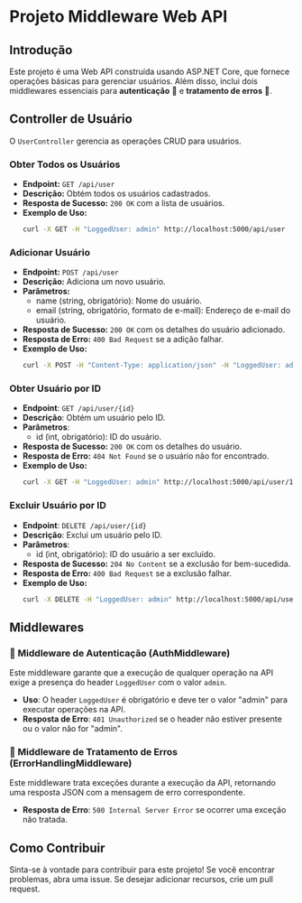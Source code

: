 # Projeto Middleware Web API 

## Introdução

Este projeto é uma Web API construída usando ASP.NET Core, que fornece operações básicas para gerenciar usuários. 
Além disso, inclui dois middlewares essenciais para **autenticação** 🔐 e **tratamento de erros** 🐛.

## Controller de Usuário

O `UserController` gerencia as operações CRUD para usuários.

### Obter Todos os Usuários

- **Endpoint:** `GET /api/user`
- **Descrição:** Obtém todos os usuários cadastrados.
- **Resposta de Sucesso:** `200 OK` com a lista de usuários.
- **Exemplo de Uso:**
  ```bash
  curl -X GET -H "LoggedUser: admin" http://localhost:5000/api/user

### Adicionar Usuário

- **Endpoint:** `POST /api/user`
- **Descrição:** Adiciona um novo usuário.
- **Parâmetros:**
  - name (string, obrigatório): Nome do usuário.
  - email (string, obrigatório, formato de e-mail): Endereço de e-mail do usuário.
- **Resposta de Sucesso:** `200 OK` com os detalhes do usuário adicionado.
- **Resposta de Erro:** `400 Bad Request` se a adição falhar.
- **Exemplo de Uso:**
  ```bash
  curl -X POST -H "Content-Type: application/json" -H "LoggedUser: admin" -d '{"name": "John Doe", "email": "john.doe@example.com"}' http://localhost:5000/api/user

### Obter Usuário por ID
- **Endpoint**: `GET /api/user/{id}`
- **Descrição**: Obtém um usuário pelo ID.
- **Parâmetros**:
  - id (int, obrigatório): ID do usuário.
- **Resposta de Sucesso:** `200 OK` com os detalhes do usuário.
- **Resposta de Erro:** `404 Not Found` se o usuário não for encontrado.
- **Exemplo de Uso:**
  ```bash
  curl -X GET -H "LoggedUser: admin" http://localhost:5000/api/user/1

### Excluir Usuário por ID
- **Endpoint**: `DELETE /api/user/{id}`
- **Descrição**: Exclui um usuário pelo ID.
- **Parâmetros**:
  - id (int, obrigatório): ID do usuário a ser excluído.
- **Resposta de Sucesso:** `204 No Content` se a exclusão for bem-sucedida.
- **Resposta de Erro:** `400 Bad Request` se a exclusão falhar.
- **Exemplo de Uso:**
  ```bash
  curl -X DELETE -H "LoggedUser: admin" http://localhost:5000/api/user/1

## Middlewares

### 🔐 Middleware de Autenticação (AuthMiddleware)
Este middleware garante que a execução de qualquer operação na API exige a presença do header `LoggedUser` com o valor `admin`.

- **Uso**: O header `LoggedUser` é obrigatório e deve ter o valor "admin" para executar operações na API.
- **Resposta de Erro**: `401 Unauthorized` se o header não estiver presente ou o valor não for "admin".

### 🐛 Middleware de Tratamento de Erros (ErrorHandlingMiddleware)
Este middleware trata exceções durante a execução da API, retornando uma resposta JSON com a mensagem de erro correspondente.

- **Resposta de Erro**: `500 Internal Server Error` se ocorrer uma exceção não tratada.

## Como Contribuir
Sinta-se à vontade para contribuir para este projeto! Se você encontrar problemas, abra uma issue. Se desejar adicionar recursos, crie um pull request.

